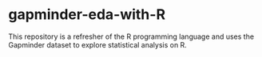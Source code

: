 # gapminder-eda-with-R
This repository is a refresher of the R programming language and uses the Gapminder dataset to explore statistical analysis on R.
